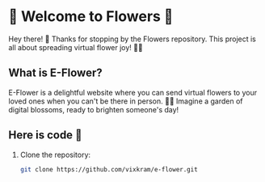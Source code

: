 # 🌸 Welcome to Flowers 🌼

Hey there! 👋 Thanks for stopping by the Flowers repository. This project is all about spreading virtual flower joy! 🌺💐

## What is E-Flower?

E-Flower is a delightful website where you can send virtual flowers to your loved ones when you can't be there in person. 🌷✨ Imagine a garden of digital blossoms, ready to brighten someone's day!

## Here is code 🚀

1. Clone the repository:
   ```bash
   git clone https://github.com/vixkram/e-flower.git
